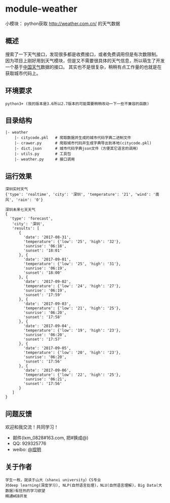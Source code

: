 # module-weather
小模块： python获取 http://weather.com.cn/ 的天气数据

## 概述
搜索了一下天气接口，发现很多都是收费接口，或者免费调用但是有次数限制。
因为项目上刚好用到天气模块，但是又不需要很具体的天气信息，所以萌生了开发一个基于[中国天气](http://weather.com.cn/)数据的接口。
其实也不是很复杂，稍稍有点工作量的也就是在获取城市代码上。

## 环境要求
```
python3+ (我的版本是3.6所以2.7版本的可能需要稍稍改动一下一些不兼容的函数)
```

## 目录结构
```
|- weather
    |- citycode.pkl   # 爬取数据并生成的城市代码字典二进制文件
    |- crawer.py      # 爬取城市代码并生成字典导出到本地(citycode.pkl)
    |- dict.json      # 城市代码字典json文件（方便其它语言的调用）
    |- utils.py       # 工具包       
    |- weather.py     # 接口调用
```
## 运行效果
```
深圳实时天气
{'type': 'realtime', 'city': '深圳', 'temperature': '21', 'wind': '南风', 'rain': '0'}

深圳未来七天天气
{
  'type': 'forecast', 
   'city': '深圳', 
   'results': [
      {
        'date': '2017-08-31', 
        'temperature': {'low': '25', 'high': '32'}, 
        'sunrise': '06:18', 
        'sunset': '18:01'
      }, {
        'date': '2017-09-01', 
        'temperature': {'low': '25', 'high': '31'}, 
        'sunrise': '06:19', 
        'sunset': '18:00'
      }, {
        'date': '2017-09-02', 
        'temperature': {'low': '24', 'high': '27'}, 
        'sunrise': '06:19', 
        'sunset': '17:59'
      }, {
        'date': '2017-09-03', 
        'temperature': {'low': '21', 'high': '25'}, 
        'sunrise': '06:20', 
        'sunset': '17:58'
      }, {
        'date': '2017-09-04', 
        'temperature': {'low': '19', 'high': '23'}, 
        'sunrise': '06:20', 
        'sunset': '17:57'
      }, {
        'date': '2017-09-05', 
        'temperature': {'low': '20', 'high': '23'}, 
        'sunrise': '06:20', 
        'sunset': '17:56'
      }, {
        'date': '2017-09-06', 
        'temperature': {'low': '22', 'high': '25'}, 
        'sunrise': '06:21', 
        'sunset': '17:56'
      }
   ]
} 
```

## 问题反馈
欢迎和我交流！共同学习！

* 邮件(lxm_0828#163.com, 把#换成@)
* QQ: 929325776
* weibo: [@捏明](http://weibo.com/littlelxm)

## 关于作者

```
学生一枚，就读于山大（shanxi university）CS专业
对deep learning(深度学习), NLP(自然语言处理)，NLU(自然语言理解)，Big Data(大数据)有狂热的学习欲望
精通WEB开发
```
